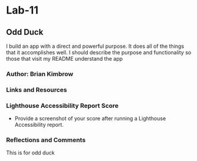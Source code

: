 # Lab-11

## Odd Duck

I build an app with a direct and powerful purpose. It does all of the things that it accomplishes well. I should describe the purpose and functionality so those that visit my README understand the app

### Author: Brian Kimbrow

### Links and Resources


### Lighthouse Accessibility Report Score

* Provide a screenshot of your score after running a Lighthouse Accessibility report.

### Reflections and Comments

This is for odd duck